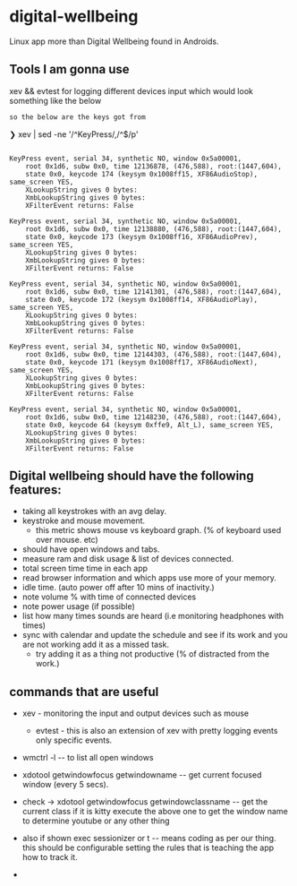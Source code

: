 # digital-wellbeing
Linux app more than Digital Wellbeing found in Androids.

## Tools I am gonna use
xev && evtest for logging different devices input which would look something like the below

```bash
so the below are the keys got from

```
❯ xev | sed -ne '/^KeyPress/,/^$/p'
```

KeyPress event, serial 34, synthetic NO, window 0x5a00001,
    root 0x1d6, subw 0x0, time 12136878, (476,588), root:(1447,604),
    state 0x0, keycode 174 (keysym 0x1008ff15, XF86AudioStop), same_screen YES,
    XLookupString gives 0 bytes:
    XmbLookupString gives 0 bytes:
    XFilterEvent returns: False

KeyPress event, serial 34, synthetic NO, window 0x5a00001,
    root 0x1d6, subw 0x0, time 12138880, (476,588), root:(1447,604),
    state 0x0, keycode 173 (keysym 0x1008ff16, XF86AudioPrev), same_screen YES,
    XLookupString gives 0 bytes:
    XmbLookupString gives 0 bytes:
    XFilterEvent returns: False

KeyPress event, serial 34, synthetic NO, window 0x5a00001,
    root 0x1d6, subw 0x0, time 12141301, (476,588), root:(1447,604),
    state 0x0, keycode 172 (keysym 0x1008ff14, XF86AudioPlay), same_screen YES,
    XLookupString gives 0 bytes:
    XmbLookupString gives 0 bytes:
    XFilterEvent returns: False

KeyPress event, serial 34, synthetic NO, window 0x5a00001,
    root 0x1d6, subw 0x0, time 12144303, (476,588), root:(1447,604),
    state 0x0, keycode 171 (keysym 0x1008ff17, XF86AudioNext), same_screen YES,
    XLookupString gives 0 bytes:
    XmbLookupString gives 0 bytes:
    XFilterEvent returns: False

KeyPress event, serial 34, synthetic NO, window 0x5a00001,
    root 0x1d6, subw 0x0, time 12148230, (476,588), root:(1447,604),
    state 0x0, keycode 64 (keysym 0xffe9, Alt_L), same_screen YES,
    XLookupString gives 0 bytes:
    XmbLookupString gives 0 bytes:
    XFilterEvent returns: False

```

## Digital wellbeing should have the following features:
- taking all keystrokes with an avg delay.
- keystroke and mouse movement.
	- this metric shows mouse vs keyboard graph. (% of keyboard used over mouse. etc)
- should have open windows and tabs.
- measure ram and disk usage & list of devices connected.
- total screen time time in each app
- read browser information and which apps use more of your memory.
- idle time. (auto power off after 10 mins of inactivity.)
- note volume % with time of connected devices
- note power usage (if possible)
- list how many times sounds are heard (i.e monitoring headphones with times)
- sync with calendar and update the schedule and see if its work and you are not working add it as a missed task.
	- try adding it as a thing not productive (% of distracted from the work.)


## commands that are useful
- xev - monitoring the input and output devices such as mouse
  - evtest - this is also an extension of xev with pretty logging events only specific events.

- wmctrl -l -- to list all open windows
- xdotool getwindowfocus getwindowname -- get current focused window (every 5 secs).
- check -> xdotool getwindowfocus getwindowclassname -- get the current class if it is kitty execute the above one to get the window name to determine youtube or any other thing
- also if shown exec sessionizer or t -- means coding as per our thing. this should be configurable setting the rules that is teaching the app how to track it.
- 
